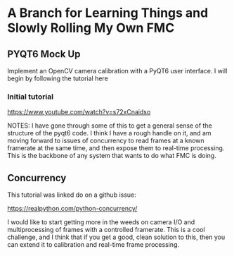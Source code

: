 # A Branch for Learning Things and Slowly Rolling My Own FMC

## PYQT6 Mock Up

Implement an OpenCV camera calibration with a PyQT6 user interface. I will begin by following the tutorial here

### Initial tutorial

https://www.youtube.com/watch?v=s72xCnaidso

NOTES: I have gone through some of this to get a general sense of the structure of the pyqt6 code. I think I have a rough handle on it, and am moving forward to issues of concurrency to read frames at a known framerate at the same time, and then expose them to real-time processing. This is the backbone of any system that wants to do what FMC is doing.

## Concurrency

This tutorial was linked do on a github issue:

https://realpython.com/python-concurrency/

I would like to start getting more in the weeds on camera I/O and multiprocessing of frames with a controlled framerate. This is a cool challenge, and I think that if you get a good, clean solution to this, then you can extend it to calibration and real-time frame processing.

